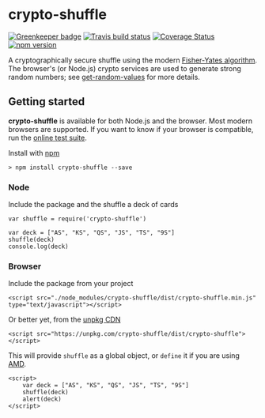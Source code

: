 # crypto-shuffle

[![Greenkeeper badge](https://badges.greenkeeper.io/richardschneider/crypto-shuffle.svg)](https://greenkeeper.io/)
[![Travis build status](https://travis-ci.org/richardschneider/crypto-shuffle.svg)](https://travis-ci.org/richardschneider/crypto-shuffle)
[![Coverage Status](https://coveralls.io/repos/github/richardschneider/crypto-shuffle/badge.svg?branch=master)](https://coveralls.io/github/richardschneider/crypto-shuffle?branch=master)
[![npm version](https://badge.fury.io/js/crypto-shuffle.svg)](https://www.npmjs.com/package/crypto-shuffle) 


A cryptographically secure shuffle using the modern [Fisher-Yates algorithm](https://en.wikipedia.org/wiki/Fisher%E2%80%93Yates_shuffle).  The browser's (or Node.js) crypto services are used to generate strong random numbers;  see [get-random-values](https://github.com/KenanY/get-random-values) for more details. 

## Getting started

**crypto-shuffle** is available for both Node.js and the browser.  Most modern browsers are supported.  If you want to know if your browser is compatible, run the [online test suite](https://unpkg.com/crypto-shuffle/test/index.html).

Install with [npm](http://blog.npmjs.org/post/85484771375/how-to-install-npm)

    > npm install crypto-shuffle --save

### Node

Include the package and the shuffle a deck of cards

    var shuffle = require('crypto-shuffle')
    
    var deck = ["AS", "KS", "QS", "JS", "TS", "9S"]
    shuffle(deck)
    console.log(deck)

### Browser

Include the package from your project

    <script src="./node_modules/crypto-shuffle/dist/crypto-shuffle.min.js" type="text/javascript"></script>

Or better yet, from the [unpkg CDN](https://unpkg.com)

    <script src="https://unpkg.com/crypto-shuffle/dist/crypto-shuffle"></script>

This will provide `shuffle` as a global object, or `define` it if you are using [AMD](https://en.wikipedia.org/wiki/Asynchronous_module_definition).

    <script>
        var deck = ["AS", "KS", "QS", "JS", "TS", "9S"]
        shuffle(deck)
        alert(deck)
    </script>

